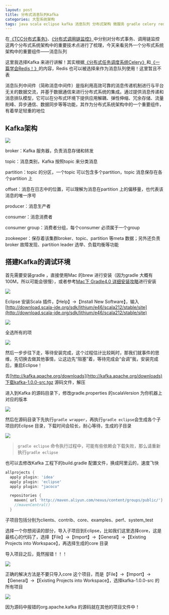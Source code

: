 ```yaml
---
layout: post
title: 分布式消息队列Kafka
categories: 大型系统架构
tags: java scala eclipse kafka 消息队列 分布式架构 微服务 gradle celery redis 生产者 消费者 
---
```


在[《TCC分布式事务》](http://www.xumenger.com/distributed-transaction-20181021/)、[《分布式调用链监控》](http://www.xumenger.com/distributed-trace-20181101/)中分别对分布式事务、调用链监控这两个分布式系统架构中的重要技术点进行了梳理，今天来看另外一个分布式系统架构中的重要组件——消息队列

这里我选择Kafka 来进行讲解！其实根据[《分布式任务调度系统Celery》](http://www.xumenger.com/celery-20180625/)和[《一篇学会Redis！》](http://www.xumenger.com/redis-20180319/)的内容，Redis 也可以被选择来作为消息队列使用！这里暂且不表

消息队列中间件（简称消息中间件）是指利用高效可靠的消息传递机制进行与平台无关的数据交流，并基于数据通信来进行分布式系统的集成。通过提供消息传递和消息排队模型，它可以在分布式环境下提供应用解耦、弹性伸缩、冗余存储、流量削峰、异步通信、数据同步等等功能，其作为分布式系统架构中的一个重要组件，有着举足轻重的地位

## Kafka架构

![](../media/image/2018-11-13/01.jpeg)

broker：Kafka 服务器，负责消息存储和转发

topic：消息类别，Kafka 按照topic 来分类消息

partition：topic 的分区，一个topic 可以包含多个partition，topic 消息保存在各个partition 上

offset：消息在日志中的位置，可以理解为消息在partition 上的偏移量，也代表该消息的唯一序号

producer：消息生产者

consumer：消息消费者

consumer group：消费者分组，每个consumer 必须属于一个group

zookeeper：保存着该集群broker、topic、partition 等meta 数据；另外还负责broker 故障发现、partition leader 选举、负载均衡等功能

## 搭建Kafka的调试环境

首先需要安装gradle ，直接使用Mac 的brew 进行安装（因为gradle 大概有100M，所以可能会很慢），或者参考[Mac下 Gradle4.0 详细安装攻略](https://blog.csdn.net/weixin_39008941/article/details/74362552)进行安装

![](../media/image/2018-11-13/02.png)

Eclipse 安装Scala 插件，【Help】->【Install New Software】，输入[http://download.scala-ide.org/sdk/lithium/e46/scala212/stable/site](http://download.scala-ide.org/sdk/lithium/e46/scala212/stable/site)

![](../media/image/2018-11-13/03.png)

全选所有的项

![](../media/image/2018-11-13/04.png)

然后一步步往下走，等待安装完成，这个过程估计比较耗时，那我们就事件的思维，先切换去做其他事情，让这边先“阻塞”着，等待完成会“会调”我，安装完成后，重启Eclipse！

去[http://kafka.apache.org/downloads](http://kafka.apache.org/downloads)下载kafka-1.0.0-src.tgz 源码文件，解压

进入到Kafka 的源码目录下，修改gradle.properties 的scalaVersion 为你机器上对应的版本

![](../media/image/2018-11-13/05.png)

然后在源码目录下先执行`gradle wrapper`，再执行`gradle eclipse`会生成各个子项目的Eclipse 目录，下载时间会较长，耐心等待，生成的子目录

![](../media/image/2018-11-13/06.png)

>`gradle eclipse` 命令执行过程中，可能有些依赖会下载失败，那么请重新执行`gradle eclipse`

也可以去修改Kafka 工程下的build.gradle 配置文件，换成阿里云的，速度飞快

```gradle
allprojects {
  apply plugin: 'idea'
  apply plugin: 'eclipse'
  apply plugin: "jacoco"

  repositories {
    maven{ url 'http://maven.aliyun.com/nexus/content/groups/public/'}
    //mavenCentral()
  }
```

子项目包括分别为clients、contrib、core、examples、perf、system\_test

选择一个你想阅读的部分，导入子项目到Eclipse，比如我们这里选择core，这是最核心的代码了，选择【File】->【Import】->【General】->【Existing Projects into Workspace】，再选择生成的core 目录

导入项目之后，竟然报错！！！

![](../media/image/2018-11-13/07.png)

正确的解决方法是不要只导入core 这个项目，而是【File】->【Import】->【General】->【Existing Projects into Workspace】，选择kafka-1.0.0-src 的所有项目

![](../media/image/2018-11-13/08.png)

因为源码中报错的org.apache.kafka 的源码就在其他的项目文件中！

